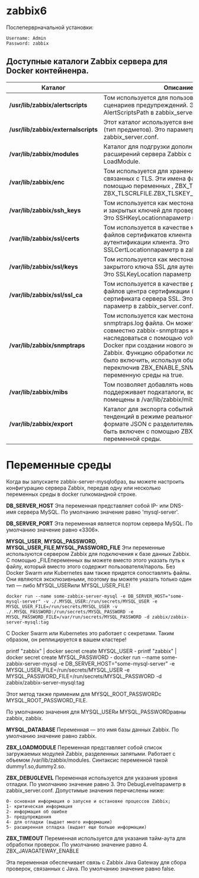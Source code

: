 # zabbix6


Послеперврначальной установки:
~~~
Username: Admin
Password: zabbix
~~~


## Доступные каталоги Zabbix сервера для Docker контейненра.

|Каталог   |Описание   |
|----------|-----------|
|**/usr/lib/zabbix/alertscripts**   |Том используется для пользовательских сценариев  предупреждений. Это параметр AlertScriptsPath в zabbix_server.conf.|
|**/usr/lib/zabbix/externalscripts**|Этот каталог используется внешними проверками (тип предметов). Это параметр ExternalScripts в zabbix_server.conf.|
|**/var/lib/zabbix/modules**        |Каталог для подгрузки дополнительных модулей и расширений сервера Zabbix с помощью функции LoadModule.|
|**/var/lib/zabbix/enc**            |Том используется для хранения файлов, связанных с TLS. Эти имена файлов задаются с помощью переменных , ZBX_TLSCAFILEи ZBX_TLSCRLFILE.ZBX_TLSKEY_FILEZBX_TLSPSKFILE|
|**/var/lib/zabbix/ssh_keys**       |Том используется как местонахождение открытых и закрытых ключей для проверок и действий SSH. Это SSHKeyLocationпараметр в zabbix_server.conf.|
|**/var/lib/zabbix/ssl/certs**      | Том используется в качестве местоположения файлов сертификатов клиента SSL для аутентификации клиента. Это SSLCertLocationпараметр в zabbix_server.conf.|
|**/var/lib/zabbix/ssl/keys**       | Том используется как местонахождение файлов закрытого ключа SSL для аутентификации клиента. Это SSLKeyLocation параметр в zabbix_server.conf.|
|**/var/lib/zabbix/ssl/ssl_ca**     | Том используется в качестве расположения файлов центра сертификации (CA) для проверки сертификата сервера SSL. Это SSLCALocation параметр в zabbix_server.conf.|
|**/var/lib/zabbix/snmptraps**      | Том используется как местонахождение snmptraps.log файла. Он может использоваться совместно zabbix-snmptraps контейнером и наследоваться с помощью volumes_from опции Docker при создании нового экземпляра сервера Zabbix. Функцию обработки ловушек SNMP можно было включить, используя общий том и  переключив ZBX_ENABLE_SNMP_TRAPS переменную среды на true.|
|**/var/lib/zabbix/mibs**           | Том позволяет добавлять новые файлы MIB. Он не поддерживает подкаталоги,  все MIB должны быть помещены в /var/lib/zabbix/mibs.|
|**/var/lib/zabbix/export**         | Каталог для экспорта событий, истории и тенденций в режиме реального времени в  формате JSON с разделителями строк. Может быть включен с помощью ZBX_EXPORTFILESIZE переменной среды.|




# Переменные среды

Когда вы запускаете zabbix-server-mysqlобраз, вы можете настроить конфигурацию сервера Zabbix, передав одну или несколько переменных среды в docker runкомандной строке.


**DB_SERVER_HOST**
Эта переменная представляет собой IP- или DNS-имя сервера MySQL. По умолчанию значение равно 'mysql-server'.

**DB_SERVER_PORT**
Эта переменная является портом сервера MySQL. По умолчанию значение равно «3306».

**MYSQL_USER**, **MYSQL_PASSWORD**, **MYSQL_USER_FILE**,**MYSQL_PASSWORD_FILE**
Эти переменные используются сервером Zabbix для подключения к базе данных Zabbix. С помощью _FILEпеременных вы можете вместо этого указать путь к файлу, который вместо этого содержит пользователя/пароль. Без Docker Swarm или Kubernetes вам также придется сопоставлять файлы. Они являются эксклюзивными, поэтому вы можете указать только один тип — либо MYSQL_USERили MYSQL_USER_FILE!

~~~
docker run --name some-zabbix-server-mysql -e DB_SERVER_HOST="some-mysql-server" -v ./.MYSQL_USER:/run/secrets/MYSQL_USER -e MYSQL_USER_FILE=/run/secrets/MYSQL_USER -v ./.MYSQL_PASSWORD:/run/secrets/MYSQL_PASSWORD -e MYSQL_PASSWORD_FILE=/var/run/secrets/MYSQL_PASSWORD -d zabbix/zabbix-server-mysql:tag
~~~

С Docker Swarm или Kubernetes это работает с секретами. Таким образом, он реплицируется в вашем кластере!

printf "zabbix" | docker secret create MYSQL_USER -
printf "zabbix" | docker secret create MYSQL_PASSWORD -
docker run --name some-zabbix-server-mysql -e DB_SERVER_HOST="some-mysql-server" -e MYSQL_USER_FILE=/run/secrets/MYSQL_USER -e MYSQL_PASSWORD_FILE=/run/secrets/MYSQL_PASSWORD -d zabbix/zabbix-server-mysql:tag

Этот метод также применим для MYSQL_ROOT_PASSWORDс MYSQL_ROOT_PASSWORD_FILE.

По умолчанию значения для MYSQL_USERи MYSQL_PASSWORDравны zabbix, zabbix.

**MYSQL_DATABASE**
Переменная — это имя базы данных Zabbix. По умолчанию значение равно zabbix.

**ZBX_LOADMODULE**
Переменная представляет собой список загружаемых модулей Zabbix, разделенных запятыми. Работает с объемом /var/lib/zabbix/modules. Синтаксис переменной такой dummy1.so,dummy2.so.

**ZBX_DEBUGLEVEL**
Переменная используется для указания уровня отладки. По умолчанию значение равно 3. Это DebugLevelпараметр в zabbix_server.conf. Допустимые значения перечислены ниже:

    0- основная информация о запуске и остановке процессов Zabbix;
    1- критическая информация
    2- информация об ошибке
    3- предупреждения
    4- для отладки (выдает много информации)
    5- расширенная отладка (выдает еще больше информации)

**ZBX_TIMEOUT**
Переменная используется для указания тайм-аута для обработки проверок. По умолчанию значение равно 4.
ZBX_JAVAGATEWAY_ENABLE

Эта переменная обеспечивает связь с Zabbix Java Gateway для сбора проверок, связанных с Java. По умолчанию значение равно false.